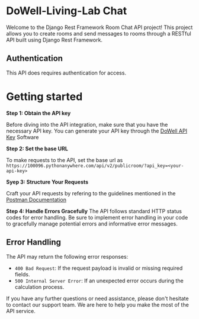 # DoWell-Living-Lab Chat

Welcome to the Django Rest Framework Room Chat API project! This project allows you to create rooms and send messages to rooms through a RESTful API built using Django Rest Framework.


## Authentication

This API does requires authentication for access.

# Getting started

**Step 1: Obtain the API key**

Before diving into the API integration, make sure that you have the necessary API key. You can generate your API key through the [DoWell API Key](https://ll05-ai-dowell.github.io/100105-DowellApiKeySystem/) Software

**Step 2: Set the base URL**

To make requests to the API, set the base url as `https://100096.pythonanywhere.com/api/v2/publicroom/?api_key=<your-api-key>`

**Syep 3: Structure Your Requests**

Craft your API requests by refering to the guidelines mentioned in the [Postman Documentation](https://documenter.getpostman.com/view/28557479/2s9YC8xBvg)

**Step 4: Handle Errors Gracefully**
The API follows standard HTTP status codes for error handling. Be sure to implement error handling in your code to gracefully manage potential errors and informative error messages.



## Error Handling

The API may return the following error responses:

- `400 Bad Request`: If the request payload is invalid or missing required fields.
- `500 Internal Server Error`: If an unexpected error occurs during the calculation process.

If you have any further questions or need assistance, please don't hesitate to contact our support team. We are here to help you make the most of the API service.